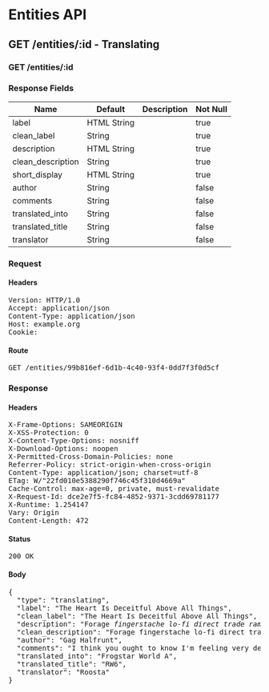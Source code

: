 # Entities API



## GET /entities/:id - Translating

### GET /entities/:id

### Response Fields

| Name | Default | Description | Not Null |
|------|---------|-------------|----------|
| label | HTML String |  | true |
| clean_label | String |  | true |
| description | HTML String |  | true |
| clean_description | String |  | true |
| short_display | HTML String |  | true |
| author | String |  | false |
| comments | String |  | false |
| translated_into | String |  | false |
| translated_title | String |  | false |
| translator | String |  | false |

### Request

#### Headers

<pre>Version: HTTP/1.0
Accept: application/json
Content-Type: application/json
Host: example.org
Cookie: </pre>

#### Route

<pre>GET /entities/99b816ef-6d1b-4c40-93f4-0dd7f3f0d5cf</pre>

### Response

#### Headers

<pre>X-Frame-Options: SAMEORIGIN
X-XSS-Protection: 0
X-Content-Type-Options: nosniff
X-Download-Options: noopen
X-Permitted-Cross-Domain-Policies: none
Referrer-Policy: strict-origin-when-cross-origin
Content-Type: application/json; charset=utf-8
ETag: W/&quot;22fd010e5388290f746c45f310d4669a&quot;
Cache-Control: max-age=0, private, must-revalidate
X-Request-Id: dce2e7f5-fc84-4852-9371-3cdd69781177
X-Runtime: 1.254147
Vary: Origin
Content-Length: 472</pre>

#### Status

<pre>200 OK</pre>

#### Body

<pre>{
  "type": "translating",
  "label": "The Heart Is Deceitful Above All Things",
  "clean_label": "The Heart Is Deceitful Above All Things",
  "description": "Forage <i>fingerstache lo-fi direct trade ramps</i> irony.",
  "clean_description": "Forage fingerstache lo-fi direct trade ramps irony.",
  "author": "Gag Halfrunt",
  "comments": "I think you ought to know I'm feeling very depressed.",
  "translated_into": "Frogstar World A",
  "translated_title": "RW6",
  "translator": "Roosta"
}</pre>
